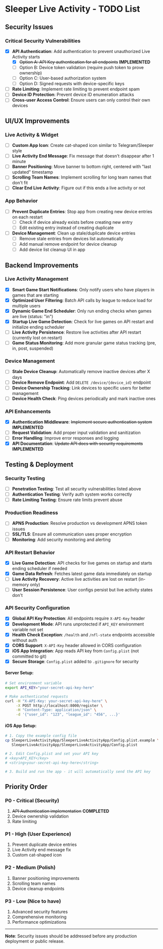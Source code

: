 # Sleeper Live Activity - TODO List

## Security Issues

### Critical Security Vulnerabilities
- [x] **API Authentication**: Add authentication to prevent unauthorized Live Activity starts
  - [x] ~~Option A: API Key authentication for all endpoints~~ **IMPLEMENTED**
  - [ ] Option B: Device token validation (require push token to prove ownership)
  - [ ] Option C: User-based authorization system
  - [ ] Option D: Signed requests with device-specific keys
- [ ] **Rate Limiting**: Implement rate limiting to prevent endpoint spam
- [ ] **Device ID Protection**: Prevent device ID enumeration attacks
- [ ] **Cross-user Access Control**: Ensure users can only control their own devices

## UI/UX Improvements

### Live Activity & Widget
- [ ] **Custom App Icon**: Create cat-shaped icon similar to Telegram/Sleeper style
- [ ] **Live Activity End Message**: Fix message that doesn't disappear after 1 minute
- [ ] **Banner Positioning**: Move banner to bottom right, centered with "last updated" timestamp
- [ ] **Scrolling Team Names**: Implement scrolling for long team names that don't fit
- [ ] **Clear End Live Activity**: Figure out if this ends a live activity or not

### App Behavior
- [ ] **Prevent Duplicate Entries**: Stop app from creating new device entries on each restart
  - [ ] Check if device already exists before creating new entry
  - [ ] Edit existing entry instead of creating duplicate
- [ ] **Device Management**: Clean up stale/duplicate device entries
  - [ ] Remove stale entries from devices list automatically
  - [ ] Add manual remove endpoint for device cleanup
  - [ ] Add device list cleanup UI in app

## Backend Improvements

### Live Activity Management
- [x] **Smart Game Start Notifications**: Only notify users who have players in games that are starting
- [x] **Optimized User Filtering**: Batch API calls by league to reduce load for multiple users
- [x] **Dynamic Game End Scheduler**: Only run ending checks when games are live (status: "in")
- [x] **Startup Live Game Detection**: Check for live games on API restart and initialize ending scheduler
- [ ] **Live Activity Persistence**: Restore live activities after API restart (currently lost on restart)
- [ ] **Game Status Monitoring**: Add more granular game status tracking (pre, in, post, suspended)

### Device Management
- [ ] **Stale Device Cleanup**: Automatically remove inactive devices after X days
- [ ] **Device Remove Endpoint**: Add `DELETE /device/{device_id}` endpoint
- [ ] **Device Ownership Tracking**: Link devices to specific users for better management
- [ ] **Device Health Check**: Ping devices periodically and mark inactive ones

### API Enhancements
- [x] **Authentication Middleware**: ~~Implement secure authentication system~~ **IMPLEMENTED**
- [ ] **Request Validation**: Add proper input validation and sanitization
- [ ] **Error Handling**: Improve error responses and logging
- [x] **API Documentation**: ~~Update API docs with security requirements~~ **IMPLEMENTED**

## Testing & Deployment

### Security Testing
- [ ] **Penetration Testing**: Test all security vulnerabilities listed above
- [ ] **Authentication Testing**: Verify auth system works correctly
- [ ] **Rate Limiting Testing**: Ensure rate limits prevent abuse

### Production Readiness
- [ ] **APNS Production**: Resolve production vs development APNS token issues
- [ ] **SSL/TLS**: Ensure all communication uses proper encryption
- [ ] **Monitoring**: Add security monitoring and alerting

### API Restart Behavior
- [x] **Live Game Detection**: API checks for live games on startup and starts ending scheduler if needed
- [x] **Game Data Refresh**: Fetches latest game data immediately on startup
- [ ] **Live Activity Recovery**: Active live activities are lost on restart (in-memory only)
- [ ] **User Session Persistence**: User configs persist but live activity states don't

### API Security Configuration
- [x] **Global API Key Protection**: All endpoints require `X-API-Key` header
- [x] **Development Mode**: API runs unprotected if `API_KEY` environment variable not set
- [x] **Health Check Exception**: `/health` and `/nfl-state` endpoints accessible without auth
- [x] **CORS Support**: `X-API-Key` header allowed in CORS configuration
- [x] **iOS App Integration**: App reads API key from `Config.plist` (not committed to git)
- [x] **Secure Storage**: `Config.plist` added to `.gitignore` for security

#### Server Setup:
```bash
# Set environment variable
export API_KEY="your-secret-api-key-here"

# Make authenticated requests
curl -H "X-API-Key: your-secret-api-key-here" \
     -X POST http://localhost:8000/register \
     -H "Content-Type: application/json" \
     -d '{"user_id": "123", "league_id": "456", ...}'
```

#### iOS App Setup:
```bash
# 1. Copy the example config file
cp SleeperLiveActivityApp/SleeperLiveActivityApp/Config.plist.example \
   SleeperLiveActivityApp/SleeperLiveActivityApp/Config.plist

# 2. Edit Config.plist and set your API key
# <key>API_KEY</key>
# <string>your-secret-api-key-here</string>

# 3. Build and run the app - it will automatically send the API key
```

## Priority Order

### P0 - Critical (Security)
1. ~~API Authentication implementation~~ **COMPLETED**
2. Device ownership validation
3. Rate limiting

### P1 - High (User Experience)
1. Prevent duplicate device entries
2. Live Activity end message fix
3. Custom cat-shaped icon

### P2 - Medium (Polish)
1. Banner positioning improvements
2. Scrolling team names
3. Device cleanup endpoints

### P3 - Low (Nice to have)
1. Advanced security features
2. Comprehensive monitoring
3. Performance optimizations

---

**Note**: Security issues should be addressed before any production deployment or public release.